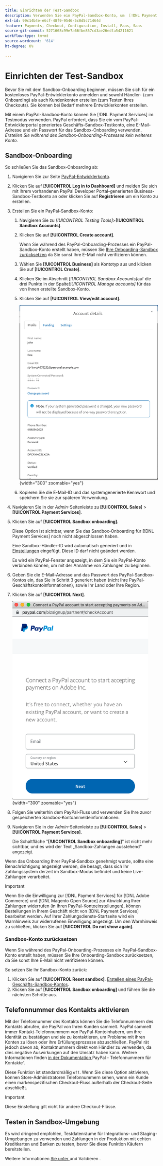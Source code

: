 ```yaml
---
title: Einrichten der Test-Sandbox
description: Verwenden Sie ein PayPal-Sandbox-Konto, um  [!DNL Payment Services]  Testmodus zu verwenden.
exl-id: 99c14b4e-e6cf-48f9-9546-5c0d5c71464d
feature: Payments, Checkout, Configuration, Install, Paas, Saas
source-git-commit: 5271668c99e7a66fbe857cd3ae26edfa54211621
workflow-type: tm+mt
source-wordcount: '614'
ht-degree: 0%

---
```


# Einrichten der Test-Sandbox

Bevor Sie mit dem Sandbox-Onboarding beginnen, müssen Sie sich für ein kostenloses PayPal-Entwicklerkonto anmelden und sowohl Händler- (zum Onboarding) als auch Kundenkonten erstellen (zum Testen Ihres Checkouts). Sie können bei Bedarf mehrere Entwicklerkonten erstellen.

Mit einem PayPal-Sandbox-Konto können Sie [!DNL Payment Services] im Testmodus verwenden. PayPal erfordert, dass Sie ein vom PayPal-Entwicklerportal generiertes Geschäfts-Sandbox-Testkonto, eine E-Mail-Adresse und ein Passwort für das Sandbox-Onboarding verwenden. *Erstellen Sie während des Sandbox-Onboarding-Prozesses kein weiteres Konto.*

## Sandbox-Onboarding

So schließen Sie das Sandbox-Onboarding ab:

1. Navigieren Sie zur Seite [PayPal-Entwicklerkonto](https://developer.paypal.com/developer/accounts/).
1. Klicken Sie auf **[!UICONTROL Log in to Dashboard]** und melden Sie sich mit Ihrem vorhandenen PayPal Developer Portal-generierten Business-Sandbox-Testkonto an oder klicken Sie auf **Registrieren** um ein Konto zu erstellen.
1. Erstellen Sie ein PayPal-Sandbox-Konto:
   1. Navigieren Sie zu _[!UICONTROL Testing Tools]_>**[!UICONTROL Sandbox Accounts]**.
   1. Klicken Sie auf **[!UICONTROL Create account]**.

      Wenn Sie während des PayPal-Onboarding-Prozesses ein PayPal-Sandbox-Konto erstellt haben, müssen Sie [Ihre Onboarding-Sandbox zurücksetzen](#reset-your-sandbox-account) da Sie sonst Ihre E-Mail nicht verifizieren können.

   1. Wählen Sie **[!UICONTROL Business]** als Kontotyp aus und klicken Sie auf **[!UICONTROL Create]**.
   1. Klicken Sie im Abschnitt _[!UICONTROL Sandbox Accounts]_&#x200B;auf die drei Punkte in der Spalte&#x200B;_[!UICONTROL Manage accounts]_ für das von Ihnen erstellte Sandbox-Konto.
   1. Klicken Sie auf **[!UICONTROL View/edit account]**.

      ![PayPal - Sandbox-Konto anzeigen/bearbeiten](assets/onboarding-viewedit-sandbox.png){width="300" zoomable="yes"}

   1. Kopieren Sie die E-Mail-ID und das systemgenerierte Kennwort und speichern Sie sie zur späteren Verwendung.

1. Navigieren Sie in der _Admin_-Seitenleiste zu **[!UICONTROL Sales]** > **[!UICONTROL Payment Services]**.
1. Klicken Sie auf **[!UICONTROL Sandbox onboarding]**.

   Diese Option ist sichtbar, wenn Sie das Sandbox-Onboarding für [!DNL Payment Services] noch nicht abgeschlossen haben.

   Eine Sandbox-Händler-ID wird automatisch generiert und in [Einstellungen](settings.md) eingefügt. Diese ID darf nicht geändert werden.

   Es wird ein PayPal-Fenster angezeigt, in dem Sie ein PayPal-Konto verbinden können, um mit der Annahme von Zahlungen zu beginnen.

1. Geben Sie die E-Mail-Adresse und das Passwort des PayPal-Sandbox-Kontos ein, das Sie in Schritt 3 generiert haben (nicht Ihre PayPal-Geschäftskontoinformationen), sowie Ihr Land oder Ihre Region.
1. Klicken Sie auf **[!UICONTROL Next]**.

   ![PayPal - PayPal-Konto für Zahlungen verbinden](assets/paypal-connectacct.png){width="300" zoomable="yes"}

1. Folgen Sie weiterhin dem PayPal-Fluss und verwenden Sie Ihre zuvor gespeicherten Sandbox-Kontoanmeldeinformationen.
1. Navigieren Sie in der _Admin_-Seitenleiste zu **[!UICONTROL Sales]** > **[!UICONTROL Payment Services]**.

   Die Schaltfläche &quot;**[!UICONTROL Sandbox onboarding]**&quot; ist nicht mehr sichtbar, und es wird der Text „Sandbox-Zahlungen ausstehend“ angezeigt.

Wenn das Onboarding Ihrer PayPal-Sandbox genehmigt wurde, sollte eine Benachrichtigung angezeigt werden, die besagt, dass sich Ihr Zahlungssystem derzeit im Sandbox-Modus befindet und keine Live-Zahlungen verarbeitet.

>[!IMPORTANT]
>
>Wenn Sie die Einwilligung zur [!DNL Payment Services] für [!DNL Adobe Commerce] und [!DNL Magento Open Source] zur Abwicklung Ihrer Zahlungen widerrufen (in Ihren PayPal-Kontoeinstellungen), können Bestellungen in Ihrem Geschäft nicht von [!DNL Payment Services] bearbeitet werden. Auf Ihrer Zahlungsdienste-Startseite wird ein Warnhinweis zur widerrufenen Einwilligung angezeigt. Um den Warnhinweis zu schließen, klicken Sie auf **[!UICONTROL Do not show again]**.

### Sandbox-Konto zurücksetzen

Wenn Sie während des PayPal-Onboarding-Prozesses ein PayPal-Sandbox-Konto erstellt haben, müssen Sie Ihre Onboarding-Sandbox zurücksetzen, da Sie sonst Ihre E-Mail nicht verifizieren können.

So setzen Sie Ihr Sandbox-Konto zurück:

1. Klicken Sie auf **[!UICONTROL Reset sandbox]**. [Erstellen eines PayPal-Geschäfts-Sandbox-Kontos](https://developer.paypal.com/docs/api-basics/sandbox/accounts/#create-a-business-sandbox-account).
1. Klicken Sie auf **[!UICONTROL Sandbox onboarding]** und führen Sie die nächsten Schritte aus.

## Telefonnummer des Kontakts aktivieren

Mit der Telefonnummer des Kontakts können Sie die Telefonnummern des Kontakts abrufen, die PayPal von Ihren Kunden sammelt. PayPal sammelt immer Kontakt-Telefonnummern von PayPal-Kontoinhabern, um ihre Identität zu bestätigen und sie zu kontaktieren, um Probleme mit ihren Konten zu lösen oder ihre Erfüllungsprozesse abzuschließen. PayPal rät jedoch davon ab, Kontaktnummern direkt vom Händler zu verwenden, da dies negative Auswirkungen auf den Umsatz haben kann. Weitere Informationen finden [ in der Dokumentation ](https://www.sandbox.paypal.com/businessmanage/preferences/website)PayPal - Telefonnummern für Kontakte“.

Diese Funktion ist standardmäßig `off`. Wenn Sie diese Option aktivieren, können Store-Administratoren Telefonnummern sehen, wenn ein Kunde einen markenspezifischen Checkout-Fluss außerhalb der Checkout-Seite abschließt.

>[!IMPORTANT]
>
>Diese Einstellung gilt nicht für andere Checkout-Flüsse.

## Testen in Sandbox-Umgebung

Es wird dringend empfohlen, Testdatenräume für Integrations- und Staging-Umgebungen zu verwenden und Zahlungen in der Produktion mit echten Kreditkarten und Banken zu testen, bevor Sie diese Funktion Käufern bereitstellen.

Weitere Informationen [ Sie unter ](test-validate.md) und Validieren .
